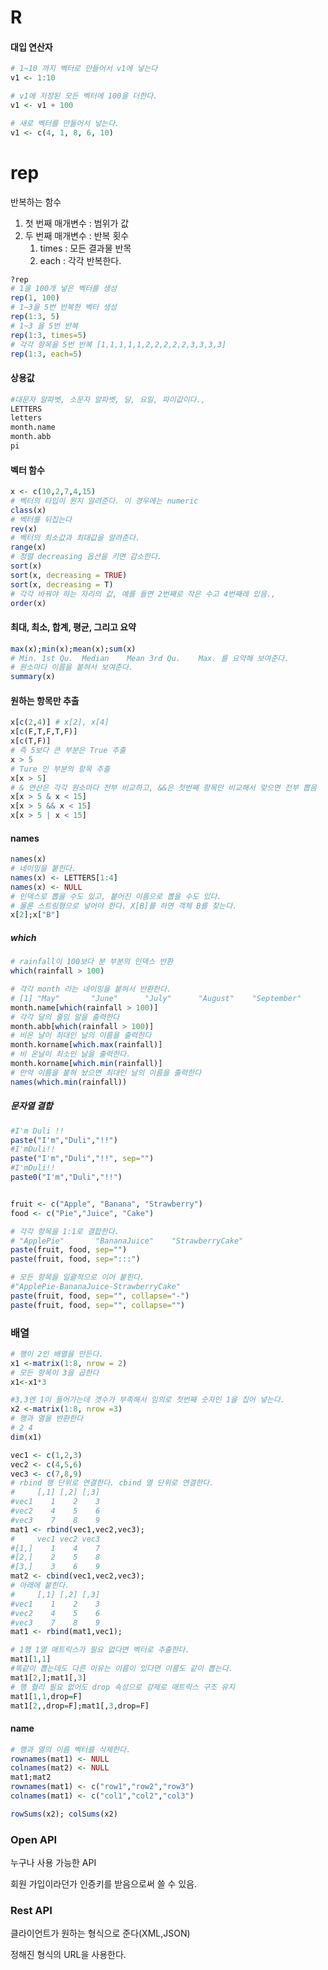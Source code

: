 # R

#### 대입 연산자

```R
# 1~10 까지 벡터로 만들어서 v1에 넣는다
v1 <- 1:10

# v1에 저장된 모든 벡터에 100을 더한다.
v1 <- v1 + 100

# 새로 벡터를 만들어서 넣는다.
v1 <- c(4, 1, 8, 6, 10)
```



# rep

반복하는 함수

1. 첫 번째 매개변수 :  범위가 값
2. 두 번째 매개변수 :  반복 횟수
   1. times : 모든 결과물 반목
   2. each : 각각 반복한다.

```R
?rep
# 1을 100개 넣은 벡터를 생성
rep(1, 100)
# 1~3을 5번 반복한 벡터 생성
rep(1:3, 5)
# 1~3 을 5번 반복
rep(1:3, times=5)
# 각각 항목을 5번 반복 [1,1,1,1,1,2,2,2,2,2,3,3,3,3]
rep(1:3, each=5)
```



#### 상용값

```R
#대문자 알파벳, 소문자 알파벳, 달, 요일, 파이값이다.,
LETTERS
letters
month.name
month.abb
pi
```



#### 벡터 함수

```R
x <- c(10,2,7,4,15)
# 벡터의 타입이 뭔지 알려준다. 이 경우에는 numeric
class(x)
# 벡터를 뒤집는다
rev(x)
# 벡터의 최소값과 최대값을 알려준다.
range(x)
# 정렬 decreasing 옵션을 키면 감소한다.
sort(x)
sort(x, decreasing = TRUE)
sort(x, decreasing = T)
# 각각 바꿔야 하는 자리의 값, 예를 들면 2번째로 작은 수고 4번째레 있음.,
order(x)
```



#### 최대, 최소, 합계, 평균, 그리고 요약

```R
max(x);min(x);mean(x);sum(x)
# Min. 1st Qu.  Median    Mean 3rd Qu.    Max. 를 요약해 보여준다.
# 원소마다 이름을 붙혀서 보여준다.
summary(x)
```



#### 원하는 항목만 추출

```R
x[c(2,4)] # x[2], x[4]
x[c(F,T,F,T,F)] 
x[c(T,F)] 
# 즉 5보다 큰 부분은 True 추출
x > 5
# Ture 인 부분의 항목 추출
x[x > 5] 
# & 연산은 각각 원소마다 전부 비교하고, &&은 첫번째 항목만 비교해서 맞으면 전부 뽑음
x[x > 5 & x < 15]
x[x > 5 && x < 15]
x[x > 5 | x < 15]
```



#### names

```R
names(x)
# 네이밍을 붙힌다.
names(x) <- LETTERS[1:4]
names(x) <- NULL
# 인덱스로 뽑을 수도 있고, 붙어진 이름으로 뽑을 수도 있다.
# 물론 스트링형으로 넣어야 한다. X[B]를 하면 객체 B를 찾는다.
x[2];x["B"]
```



##### which

```R
# rainfall이 100보다 분 부분의 인덱스 반환
which(rainfall > 100)

# 각각 month 라는 네이밍을 붙혀서 반환한다.
# [1] "May"       "June"      "July"      "August"    "September"
month.name[which(rainfall > 100)]
# 각각 달의 줄임 말을 출력한다
month.abb[which(rainfall > 100)]
# 비온 날이 최대인 날의 이름을 출력한다
month.korname[which.max(rainfall)]
# 비 온날이 최소인 날을 출력한다.
month.korname[which.min(rainfall)]
# 만약 이름을 붙혀 놨으면 최대인 날의 이름을 출력한다
names(which.min(rainfall))
```



##### 문자열 결합

```R
#I'm Duli !!
paste("I'm","Duli","!!")
#I'mDuli!!
paste("I'm","Duli","!!", sep="")
#I'mDuli!!
paste0("I'm","Duli","!!")


fruit <- c("Apple", "Banana", "Strawberry")
food <- c("Pie","Juice", "Cake")

# 각각 항목을 1:1로 결합한다.
# "ApplePie"       "BananaJuice"    "StrawberryCake"
paste(fruit, food, sep="")
paste(fruit, food, sep=":::")

# 모든 항목을 일괄적으로 이어 붙힌다.
#"ApplePie-BananaJuice-StrawberryCake"
paste(fruit, food, sep="", collapse="-")
paste(fruit, food, sep="", collapse="")
```





### 배열

```R
# 행이 2인 배열을 만든다.
x1 <-matrix(1:8, nrow = 2)
# 모든 항목이 3을 곱한다
x1<-x1*3

#3,3엔 1이 들어가는데 갯수가 부족해서 임의로 첫번째 숫자인 1을 집어 넣는다.
x2 <-matrix(1:8, nrow =3)
# 행과 열을 반환한다
# 2 4
dim(x1)
```



```R
vec1 <- c(1,2,3)
vec2 <- c(4,5,6)
vec3 <- c(7,8,9)
# rbind 행 단위로 연결한다. cbind 열 단위로 연결한다.
#     [,1] [,2] [,3]
#vec1    1    2    3
#vec2    4    5    6
#vec3    7    8    9
mat1 <- rbind(vec1,vec2,vec3);
#     vec1 vec2 vec3
#[1,]    1    4    7
#[2,]    2    5    8
#[3,]    3    6    9
mat2 <- cbind(vec1,vec2,vec3);
# 아래에 붙힌다.
#     [,1] [,2] [,3]
#vec1    1    2    3
#vec2    4    5    6
#vec3    7    8    9
mat1 <- rbind(mat1,vec1);

# 1행 1열 매트릭스가 필요 없다면 벡터로 추출한다.
mat1[1,1]
#똑같이 뽑는데도 다른 이유는 이름이 있다면 이름도 같이 뽑는다.
mat1[2,];mat1[,3]
# 행 혈리 필요 없어도 drop 속성으로 강제로 매트릭스 구조 유지
mat1[1,1,drop=F]
mat1[2,,drop=F];mat1[,3,drop=F]
```



#### name

```R
# 행과 열의 이름 벡터를 삭제한다.
rownames(mat1) <- NULL
colnames(mat2) <- NULL
mat1;mat2
rownames(mat1) <- c("row1","row2","row3")
colnames(mat1) <- c("col1","col2","col3")

rowSums(x2); colSums(x2)
```









### Open API

누구나 사용 가능한 API

회원 가입이라던가 인증키를 받음으로써 쓸 수 있음.

### Rest API

클라이언트가 원하는 형식으로 준다(XML,JSON)

정해진 형식의 URL을 사용한다.